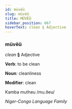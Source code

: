 ```yaml
---
id: müvëü
slug: müvëü
title: MÜVËÜ
sidebar_position: 667
hoverText: clean § Adjective
---
```


### müvëü

*clean* **§** Adjective

**Verb**: to be clean

**Noun**: cleanliness

**Modifier**: clean

Kamba mutheu /mu.ðeu/

*Niger-Congo Language Family*